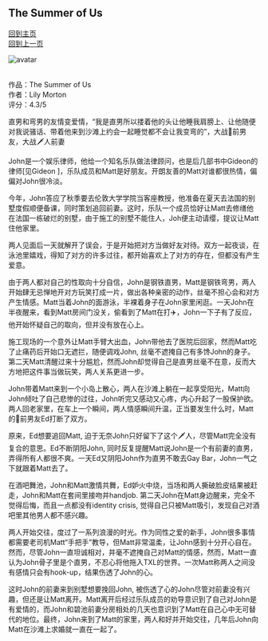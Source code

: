 ## The Summer of Us
[回到主页](https://boheme130.github.io/Fiction.git.io/) <br>
[回到上一页](https://boheme130.github.io/LilyMorton.git.io/)

![avatar](https://castrostreetfair.org/wp-content/uploads/2018/09/exhibitor-gabrielgarbow.jpg)
<br>
<br>


作品：The Summer of Us <br>
作者：Lily Morton <br>
评分：4.3/5 <br>

直男和弯男的友情变爱情，“我是直男所以搂着他的头让他睡我肩膀上、让他随便对我说骚话、带着他来到沙滩上约会一起睡觉都不会让我变弯的”，大战🍵前男友，大战🗡人前妻

John是一个娱乐律师，他给一个知名乐队做法律顾问，也是后几部书中Gideon的律师[见Gideon ]，乐队成员和Matt是好朋友。开朗友善的Matt对谁都很热情，偏偏对John很冷淡。

今年，John答应了秋季要去伦敦大学学院当客座教授，他准备在夏天去法国的别墅度假顺便备课，同时策划追回前妻。这时，乐队一个成员恰好让Matt去修缮他在法国一栋破烂的别墅，由于施工的别墅不能住人，Joh便主动请缨，提议让Matt住他家里。

两人见面后一天就解开了误会，于是开始把对方当做好友对待。双方一起夜谈，在泳池里嬉戏，得知了对方的许多过往，都开始喜欢上了对方的存在，但都没有产生爱意。

由于两人都对自己的性取向十分自信，John是钢铁直男，Matt是钢铁弯男，两人开始肆无忌惮地开对方玩笑打成一片，做出各种亲密的动作，丝毫不担心会和对方产生情感。Matt当着John的面游泳，半裸着身子在John家里闲逛。一天John在半夜醒来，看到Matt房间门没关，偷看到了Matt在打✈️，John一下子有了反应，他开始怀疑自己的取向，但并没有放在心上。

施工现场的一个意外让Matt手臂大出血，John带他去了医院后回家，然而Matt吃了止痛药后开始口无遮拦，随便调戏John, 丝毫不遮掩自己有多馋John的身子。第二天Matt清醒过来十分尴尬，然而John却觉得自己是直男丝毫不在意，反而大方地把这件事当做玩笑，两人关系更进一步。

John带着Matt来到一个小岛上散心，两人在沙滩上躺在一起享受阳光，Matt向John倾吐了自己悲惨的过往，John听完又感动又心疼，内心升起了一股保护欲。两人回老家里，在车上一个瞬间，两人情感瞬间升温，正当要发生什么时，Matt的🍵前男友Ed打断了双方。

原来，Ed想要追回Matt, 迫于无奈John只好留下了这个🗡人，尽管Matt完全没有复合的意思。Ed不断阴阳John, 同时反复提醒Matt说John是一个有前妻的直男，弄得所有人都很不爽。一天Ed又阴阳John作为直男不敢去Gay Bar，John一气之下就跟着Matt去了。

在酒吧舞池，John和Matt激情共舞，Ed妒火中烧，当场和两人撕破脸皮结果被赶走，John和Matt在套间里接吻并handjob. 第二天John在Matt身边醒来，完全不觉得后悔，而且一点都没有identity crisis, 觉得自己只被Matt吸引，发现自己对酒吧里其他男人都不感兴趣。

两人开始交往，度过了一系列浪漫的时光。作为同性之爱的新手，John很多事情都需要老司机Matt“手把手”教导，但Matt非常温柔，让John感到十分开心自在。然而，尽管John一直坦诚相对，并毫不遮掩自己对Matt的情感，然而，Matt一直认为John骨子里是个直男，不忍心将他拖入TXL的世界。一次Matt称两人之间没有感情只会有hook-up，结果伤透了John的心。

这时John的前妻来到别墅想要挽回John, 被伤透了心的John尽管对前妻没有兴趣，但还是让Matt离开。Matt离开后经过乐队成员的劝导意识到了自己对John是有爱情的，而John和碧池前妻分房相处的几天也意识到了Matt在自己心中无可替代的地位。最终，John来到了Matt的家里，两人和好并开始交往，几年后John向Matt在沙滩上求婚就一直在一起了。
